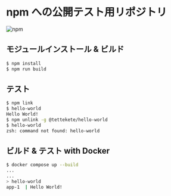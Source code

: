 # npm への公開テスト用リポジトリ
![npm](https://img.shields.io/npm/v/@tettekete/hello-world)

## モジュールインストール & ビルド

```sh
$ npm install
$ npm run build
```

## テスト

```sh
$ npm link
$ hello-world
Hello World!
$ npm unlink -g @tettekete/hello-world
$ hello-world                         
zsh: command not found: hello-world
```

## ビルド & テスト with Docker

```sh
$ docker compose up --build
...
...
> hello-world
app-1  | Hello World!
```


